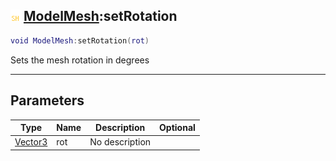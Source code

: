## ![shared](../../.gitbook/assets/shared.png) [ModelMesh](modelmesh):setRotation

```lua
void ModelMesh:setRotation(rot)
```

Sets the mesh rotation in degrees

------
## Parameters

| Type   | Name | Description | Optional |
| ------ | ---- | ----------- | -------: |
| [Vector3](vector3) | rot | No description |  |

